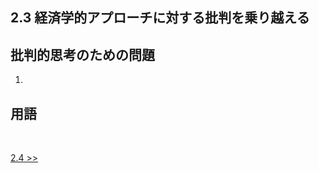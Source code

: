 ## 2.3 経済学的アプローチに対する批判を乗り越える







<div class="critical_thinking_questions">
    <h2>
        批判的思考のための問題
    </h2>
    <ol>
        <li></li>
    </ol>
</div>

<div class="glossary">
    <h2>
        用語
    </h2>
    <p>
        <strong></strong>
        <br>
    </p>    
</div>

[2.4 >>]()